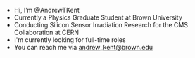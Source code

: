 - Hi, I’m @AndrewTKent
- Currently a Physics Graduate Student at Brown University 
- Conducting Silicon Sensor Irradiation Research for the CMS Collaboration at CERN
- I'm currently looking for full-time roles
- You can reach me via andrew_kent@brown.edu

<!---
AndrewTKent/AndrewTKent is a ✨ special ✨ repository because its `README.md` (this file) appears on your GitHub profile.
You can click the Preview link to take a look at your changes.
--->
